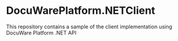 # DocuWarePlatform.NETClient
This repository contains a sample of the client implementation using DocuWare Platform .NET API
